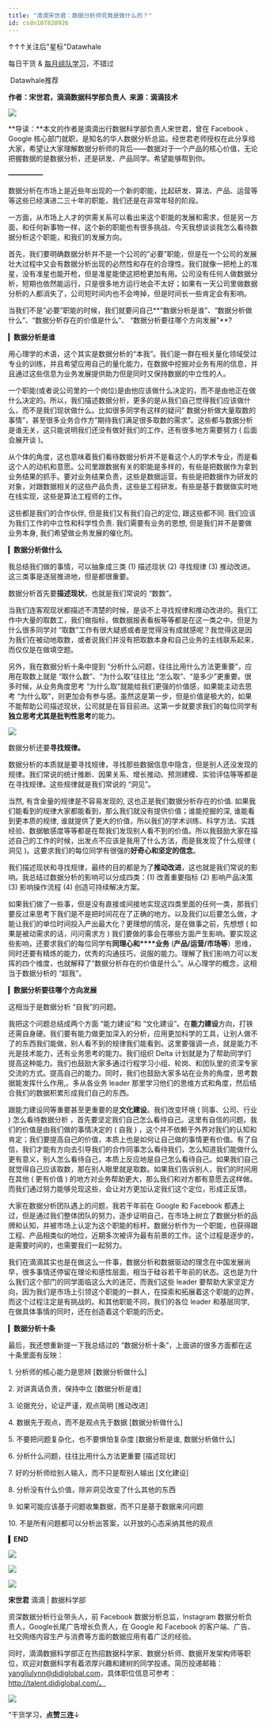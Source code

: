 ```yaml
---
title: "滴滴宋世君：数据分析师究竟是做什么的？"
id: csdn107828926
---
```


↑↑↑关注后"星标"Datawhale

每日干货 & [每月组队学习](https://mp.weixin.qq.com/mp/appmsgalbum?__biz=MzIyNjM2MzQyNg%3D%3D&action=getalbum&album_id=1338040906536108033#wechat_redirect)，不错过

 Datawhale推荐 

**作者：宋世君，滴滴数据科学部负责人  来源：滴滴技术**

![](../img/7e8ce50c0474032c05a839df8d6367d0.png)

**导读：**本文的作者是滴滴出行数据科学部负责人宋世君，曾在 Facebook 、Google 核心部门就职，是知名的华人数据分析总监。经世君老师授权在此分享给大家，希望让大家理解数据分析师的背后——数据对于一个产品的核心价值，无论把握数据的是数据分析，还是研发、产品同学。希望能够帮到你。

**—————**

数据分析在市场上是近些年出现的一个新的职能，比起研发、算法、产品、运营等等这些已经演进二三十年的职能，我们还是在非常年轻的阶段。

一方面，从市场上人才的供需关系可以看出来这个职能的发展和需求，但是另一方面，和任何新事物一样，这个新的职能也有很多挑战，今天我想谈谈我怎么看待数据分析这个职能，和我们的发展方向。

首先，我们要明确数据分析并不是一个公司的”必要”职能，但是在一个公司的发展壮大过程中又会有数据分析出现的必然性和存在的合理性。我们就像一把枪上的准星，没有准星也能开枪，但是准星能使这把枪更加有用。公司没有任何人做数据分析，短期也依然能运行，只是很多地方运行地会不太好；如果有一天公司里做数据分析的人都消失了，公司短时间内也不会垮掉，但是时间长一些肯定会有影响。

当我们不是”必要”职能的时候，我们就要问自己**“数据分析是谁”、“数据分析做什么”、“数据分析存在的价值是什么”、 “数据分析要往哪个方向发展”**?

▎**数据分析是谁**

用心理学的术语，这个其实是数据分析的“本我”。我们是一群在相关量化领域受过专业的训练，并且希望应用自己的量化能力，在数据中挖掘对业务有用的信息，并且通过这些信息为业务发展提供助力但是同时又保持数据的中立性的人。

一个职能(或者说公司里的一个岗位)是由他应该做什么决定的，而不是由他正在做什么决定的。所以，我们描述数据分析，更多的是从我们自己觉得我们应该做什么，而不是我们现状做什么。比如很多同学有这样的疑问” 数据分析做大量取数的事情”，甚至很多业务合作方”期待我们满足很多取数的需求”。这些都与数据分析是谁无关，这只能说明我们还没有做好我们的工作，还有很多地方需要努力 ( 后面会展开谈 )。

从个体的角度，这也意味着我们看待数据分析并不是看这个人的学术专业，而是看这个人的动机和意愿。公司里跟数据有关的职能是多样的，有些是把数据作为拿到业务结果的抓手。要对业务结果负责，这些是数据运营。有些是把数据作为研发的对象，对跟数据相关的这些产品负责，这些是工程研发。有些是基于数据做实时地在线实现，这些是算法工程师的工作。

这些都是我们的合作伙伴, 但是我们又有我们自己的定位, 跟这些都不同. 我们应该为我们工作的中立性和科学性负责. 我们需要有业务的思想, 但是我们并不是要做业务本身, 我们希望做业务发展的催化剂。

▎**数据分析做什么**

我总结我们做的事情，可以抽象成三类 (1) 描述现状 (2) 寻找规律 (3) 推动改进。这三类事是逐层推进地，但是都很重要。

数据分析首先要**描述现状**，也就是我们常说的 “数数”。

当我们连客观现状都描述不清楚的时候，是谈不上寻找规律和推动改进的。我们工作中大量的取数工，我们做指标，做数据报表看板等等都是在这一类之中。但是为什么很多同学对 “取数”工作有很大疑惑或者是觉得没有成就感呢？我觉得这是因为我们在被动地取数，或者说我们并没有把取数本身和自己业务的主线联系起来，而仅仅是在做填空题。

另外，我在数据分析十条中提到 “分析什么问题，往往比用什么方法更重要”，应用在取数上就是 “取什么数”、“为什么取”往往比 “怎么取”、“是多少”更重要。很多时候，从业务角度思考 “为什么取”就能给我们更强的价值感，如果能主动去思考 “为什么取”，则更加会有参与感。虽然这是第一步，但是价值是极大的，如果不能帮助公司描述现状，公司就是在盲目前进。这第一步就要求我们的每位同学有**独立思考尤其是批判性思考**的能力。

![](../img/e2a754c1dcc1d52e25e091b4adc507d3.png)

数据分析还要**寻找规律。**

数据分析的本质就是要寻找规律，寻找那些数据信息中隐含，但是别人还没发现的规律。我们常说的统计推断、因果关系、增长推动、预测建模、实验评估等等都是在寻找规律。这些规律就是我们常说的 “洞见”。

当然, 有含金量的规律是不容易发现的, 这也正是我们数据分析存在的价值. 如果我们能看到的规律大家都能看到，那么我们就没有提供价值；谁能挖掘的深, 谁能看到更本质的规律, 谁就提供了更大的价值，所以我们的学术训练、科学方法、实践经验、数据敏感度等等都是在帮我们发现别人看不到的价值。所以我鼓励大家在描述自己的工作的时候，出发点不应该是我用了什么方法，而是我发现了什么规律 ( 洞见 )。这要求我们的每位同学有很强的**好奇心和坚定的信念**。

我们描述现状和寻找规律，最终的目的都是为了**推动改进**，这也就是我们常说的影响。我总结过数据分析的影响可以分成四类：(1) 改善重要指标 (2) 影响产品决策 (3) 影响操作流程 (4) 创造可持续解决方案。

如果我们做了一些事，但是没有直接或间接地实现这四类里面的任何一类，那我们要反过来思考下我们是不是把时间花在了正确的地方。以及我们以后要怎么做，才能让我们的单位时间投入产出最大化？更理想的情况，是在做事之前，先想想 ( 如果是被动需求的话，问问需求方 ) 我们要做的事会在哪些方面产生影响。要实现这些影响，还要求我们的每位同学有**同理心和****业务** (**产品/运营/市场等**）思维，同时还要有精炼的能力，优秀的沟通技巧，说服的能力。理解了我们影响力可以发挥的四个维度，也就解释了“数据分析存在的价值是什么”。从心理学的概念，这相当于数据分析的 “超我”。

▎**数据分析要往哪个方向发展**

这相当于是数据分析 “自我”的问题。

我把这个问题总结成两个方面 “能力建设”和 “文化建设”。在**能力建设**方向，打铁还需自身硬。我们要有能力做更加深入的分析，应用更加科学的工具，让别人做不了的东西我们能做，别人看不到的规律我们能看到。这里要强调一点，就是能力不光是技术能力，还有业务思考的能力。我们组织 Delta 计划就是为了帮助同学们提高这种能力。我们也鼓励大家多通过行程学习小组、轮岗、和团队里的资深专家交流的方式。提高自己的能力。同时，我们也鼓励大家多站在业务的角度，思考数据能发挥什么作用,。多从各业务 leader 那里学习他们的思维方式和角度，然后结合我们的数据积累形成我们自己的东西。

跟能力建设同等重要甚至更重要的是**文化建设**。我们改变环境 ( 同事、公司、行业 ) 怎么看待数据分析 ，首先要坚定我们自己怎么看待自己。这里有自信的问题。我们的价值是由我们做的事情决定的 ( 自我 ) ，这个并不依赖于外界对我们的认知和肯定；我们要提高自己的价值，本质上也是如何让自己做的事情更有价值。有了自信，我们才能有方向去引导我们的合作同事怎么看待我们，怎么知道我们能做什么更有意义，别人怎么看待自己，本质上反应地是自己怎么看待自己。如果我们自己就觉得自己应该取数，那在别人眼里就是取数。如果我们告诉别人，我们的时间用在其他 ( 更有价值 ) 的地方对业务帮助更大，那么我们和对方都有意愿去这样做。而我们通过努力能够兑现这些，会让对方更加认定我们这个定位，形成正反馈。

大家在数据分析团队遇上的问题，我若干年前在 Google 和 Facebook 都遇上过，但是通过我们整体团队的努力，逐步证明自己，在市场上树立了数据分析的品牌和认知，并被市场上认定为这个职能的标杆。数据分析作为一个职能，也获得跟工程、产品相类似的地位，近期多次被评为最有前景的工作。这个过程是逐步的，是需要时间的，也需要我们一起努力。

我们在滴滴其实也是在做这么一件事，数据分析和数据驱动的理念在中国发展尚早，很多事情还停留在理论和感性层面，相当于硅谷若干年前的状态。这也是为什么我们这个部门的同学面临这么大的迷茫，而我们这些 leader 要帮助大家坚定方向，因为我们是市场上引领这个职能的一群人，在探索和拓展着这个职能的边界，而这个过程注定是有挑战的。和其他职能不同，我们的各位 leader 和基层同学, 在做具体事情的同时，还在创造着这个职能的历史。

▎**数据分析十条**

最后，我还想重新提一下我总结过的 “数据分析十条”，上面讲的很多方面都在这十条里面有反映：

1\. 分析师的核心能力是思辨 [数据分析做什么]

2\. 对讲真话负责，保持中立 [数据分析是谁]

3\. 论据充分，论证严谨，观点简明 [推动改进]

4\. 数据先于观点，而不是观点先于数据 [数据分析做什么]

5\. 不要把问题复杂化，也不要惧怕复杂度 [数据分析是谁, 数据分析做什么]

6\. 分析什么问题，往往比用什么方法更重要 [描述现状]

7\. 好的分析师给别人输入，而不只是帮别人输出 [文化建设]

8\. 分析没有什么价值，除非洞见改变了什么其他的东西 

9\. 如果可能应该基于问题收集数据，而不只是基于数据来问问题 

10\. 不是所有问题都可以分析出答案，以开放的心态采纳其他的观点

▍**END**

![](../img/a2c7626e8538dfdaeb96fea40d8f37fa.png)

![](../img/f4f2826a4e951b710c6d5e85d2fd8f3d.png)

![](../img/4b263b929f9bd90916b72e86c9d11557.png)

**宋世君**
滴滴 | 数据科学部

资深数据分析行业带头人，前 Facebook 数据分析总监，Instagram 数据分析负责人，Google长尾广告增长负责人，在 Google 和 Facebook 的客户端、广告、社交网络内容生产与消费等方面的数据应用有着广泛的经验。

同时，滴滴数据科学部正在热招数据科学家、数据分析师、数据开发架构师等职位，欢迎对数据科学有着浓厚兴趣和建树的同学投递。简历投递邮箱：yangliulynn@didiglobal.com，具体职位信息可参考：http://talent.didiglobal.com/。

![](../img/ac1260bd6d55ebcd4401293b8b1ef5ff.png)

“干货学习，**点****赞****三连**↓